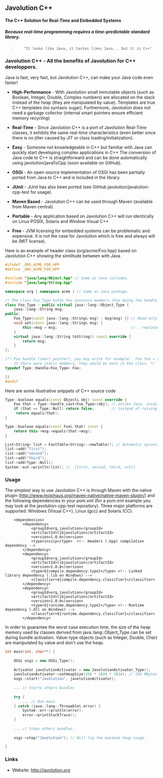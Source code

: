 ## Javolution C++
#### The C++ Solution for Real-Time and Embedded Systems
##### Because real-time programming requires a time-predictable standard library.

>        "It looks like Java, it tastes likes Java... but it is C++"

### Javolution C++ - All the benefits of Javolution for C++ developpers.

Java is fast, very fast, but Javolution C++, can make your Java code even faster!

- **High-Performance** - With Javolution small immutable objects (such as Boolean, Integer, Double, Complex numbers) are allocated on the stack instead of the heap (they are manipulated by value). Templates are true C++ templates (no syntaxic sugar).
Furthermore, Javolution does not need a garbage collector (internal smart pointers ensure efficient memory recycling)

- **Real-Time** - Since Javolution C++ is a port of Javolution Real-Time classes, it exhibits the same real-time 
characteristics (even better since there is no jitter caused by JIT or class loading/initialization).

- **Easy** - Someone not knowledgeable in C++ but familiar with Java can quickly start developing complex applications in C++ The conversion of Java code to C++ is straightforward and can be done automatically using javolution/javaToCpp (soon available on GitHub).

- **OSGi** - An open-source implementation of OSGi has been partially ported from Java to C++ and is included in the library.

- **JUnit** - JUnit has also been ported (see GitHub javolution/javalution-cpp-test for usage).

- **Maven Based** - Javolution C++ can be used through Maven (available from Maven central).

- **Portable** - Any application based on Javolution C++ will run identically on Linux POSIX, Solaris and Window Visual C++

- **Free** - JVM licensing for embedded systems can be problematic and expensive. It is not the case for Javolution which
is free and always will be (MIT license). 
  
Here is an example of header class (org/acme/Foo.hpp) based on Javolution C++ showing the similitude between with Java
  
```cpp
#ifndef _ORG_ACME_FOO_HPP
#define _ORG_ACME_FOO_HPP

#include "java/lang/Object.hpp" // Same as Java includes.
#include "java/lang/String.hpp"

namespace org { namespace acme { // Same as Java package.

/* The class Foo_Type holds Foo instance members (Foo being the handle on Foo_Type) */
class Foo_Type : public virtual java::lang::Object_Type { 
    java::lang::String msg;
public:
    Foo_Type(const java::lang::String& msg) : msg(msg) {} // Read-only parameters passed as const references.
    void set(const java::lang::String& msg) {
        this->msg = msg;                                  // . replaced by ->
    }
    virtual java::lang::String toString() const override { 
        return msg;
    }
};

/** Foo handle (smart pointer), you may write for example:  Foo foo = new Foo_Type("Hello")
    It there were static members, they would be here in Foo class. */
typedef Type::Handle<Foo_Type> Foo; 

}}
#endif
``` 
Here are some illustrative snippets of C++ source code
```cpp
Type::boolean equals(const Object& obj) const override { 
    Foo that = Type::handle_cast<Foo_Type>(obj); // Unlike Java, invalid cast returns null 
    if (that == Type::Null) return false;        // instead of raising an exception. 
     return equals(that);
}

Type::boolean equals(const Foo& that) const {
    return this->msg->equals(that->msg);
} 

List<String> list = FastTable<String>::newTable(); // Automatic upcasting.
list->add("first");
list->add("second");
list->add("third");
list->add(Type::Null);
System::out->println(list); //  [first, second, third, null]

``` 
### Usage

The simplest way to use Javolution C++ is through Maven with the native plugin (http://www.mojohaus.org/maven-native/native-maven-plugin/) and the following dependencies in your pom.xml (for a pom.xml example you may look at the javolution-cpp-test repository).
Three major platforms are supported: Windows (Visual C++), Linux (gcc) and Solaris (CC).

```
    <dependencies>
        <dependency>
            <groupId>org.javolution</groupId>
            <artifactId>libjavolution</artifactId>
            <version>1.0.0</version>
            <type>inczip</type>  <!-- Headers (.hpp) compilation dependency -->
        </dependency>
        <dependency>
            <groupId>org.javolution</groupId>
            <artifactId>libjavolution</artifactId>
            <version>1.0.0</version>
            <type>${compile.dependency.type}</type> <!-- Linked library dependency (.lib on Windows) -->
            <classifier>${compile.dependency.classifier}</classifier>
        </dependency>
        <dependency>
            <groupId>org.javolution</groupId>
            <artifactId>libjavolution</artifactId>
            <version>1.0.0</version>
            <type>${runtime.dependency.type}</type> <!-- Runtime dependency (.dll on Windows) -->
            <classifier>${runtime.dependency.classifier}</classifier>
        </dependency>
```

In order to guarantee the worst case execution time, the size of the heap memory used by classes derived from  java::lang::Object_Type can be set during bundle activation. 
Value-type objects (such as Integer, Double, Char) are manipulated by value and don't use the heap.

```cpp
int main(int, char**) {
    
    OSGi osgi = new OSGi_Type();
    
    Activator javolutionActivator = new JavolutionActivator_Type();
    javolutionActivator->setHeapSize(256 * 1024 * 1024); // 256 MBytes
    osgi->start("Javolution", javolutionActivator);
    
    ... // Starts others bundles 
    
    try {
        ... // Run main
    } catch (java::lang::Throwable& error) {
        System::err->println(error);
        error->printStackTrace();
    }
    
    ... // Stops others bundles.
    
    osgi->stop("Javolution"); // Will log the maximum heap usage.
    
}
```

### Links

- Website: http://javolution.org
